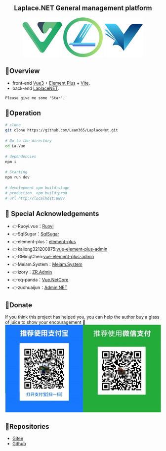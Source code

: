 <h2 align="center"> Laplace.NET General management platform</h2>

<p align="center">
<img src="https://github.com/Lean365/LaplaceNet/blob/master/La.Vue/src/assets/logo/Laplace.png" width=128" height="128" />
<img src="https://github.com/Lean365/LaplaceNet/blob/master/La.Vue/src/assets/logo/Lean365.png" width=128" height="128" />
<img src="https://github.com/Lean365/LaplaceNet/blob/master/La.Vue/src/assets/logo/Antares.png" width=128" height="128" />
</p>

## 🎉Overview
* front-end [Vue3](https://v3.cn.vuejs.org) + [Element Plus](https://element-plus.org/zh-CN) + [Vite](https://cn.vitejs.dev).
* back-end  [LaplaceNET](https://github.com/Lean365/LaplaceNET).

```
Please give me some "Star".
```

## 🍁Operation

```bash
# clone
git clone https://github.com/Lean365/LaplaceNet.git

# Go to the directory
cd La.Vue

# dependencies
npm i

# Starting
npm run dev

# development npm build:stage
# production  npm build:prod
# url http://localhost:8887
```

## 💐 Special Acknowledgements
- 👉Ruoyi.vue：[Ruoyi](http://www.ruoyi.vip/)
- 👉SqlSugar：[SqlSugar](https://www.donet5.com/Home/Doc)
- 👉element-plus：[element-plus](https://github.com/element-plus/element-plus)
- 👉kailong321200875:[vue-element-plus-admin](https://github.com/kailong321200875/vue-element-plus-admin)
- 👉GMingChen:[vue-element-plus-admin](https://github.com/GMingChen/vue3-element-plus-admin)
- 👉Meiam.System：[Meiam.System](https://github.com/91270/Meiam.System)
- 👉izory：[ZR.Admin](https://gitee.com/izory)
- 👉cq-panda：[Vue.NetCore](https://github.com/cq-panda/Vue.NetCore)
- 👉zuohuaijun：[Admin.NET](https://toscode.gitee.com/zuohuaijun/Admin.NET)

## 🎀Donate
If you think this project has helped you, you can help the author buy a glass of juice to show your encouragement 🍹 
<img src="https://github.com/Lean365/LaplaceNET/raw/master/La.Docs/images/pay.jpg"/>

## 💎Repositories
- [Gitee](https://github.com/Lean365/LaplaceNET)
- [Github](https://github.com/Lean365/LaplaceNET)